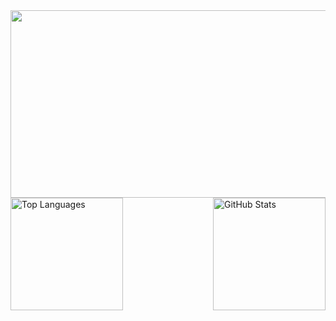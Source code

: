 <a href="https://github.com/devxb/gitanimals">
<img
  src="https://render.gitanimals.org/farms/URsuyeon"
  width="800"
  height="300"
/>
</a>

<div style="display: flex; justify-content: space-between; align-items: center;">
  <img src="https://github-readme-stats.vercel.app/api/top-langs/?username=URsuyeon&theme=tokyonight&layout=compact&exclude_repo=FishyFish,docker-mastery-with-django,grid2demand,MachineLearningStatistics,MIA,PaddleOCR,dev-jeans" alt="Top Languages" height="180" />
  <img src="https://github-readme-stats.vercel.app/api?username=URsuyeon&count_private=true&show_icons=true&theme=radica" alt="GitHub Stats" height="180" />
</div>
